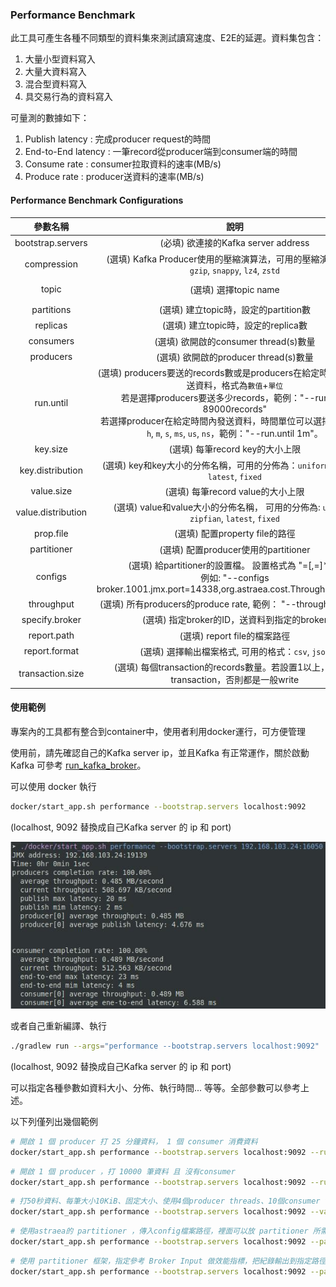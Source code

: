### Performance Benchmark

此工具可產生各種不同類型的資料集來測試讀寫速度、E2E的延遲。資料集包含：

1. 大量小型資料寫入
2. 大量大資料寫入
3. 混合型資料寫入
4. 具交易行為的資料寫入

可量測的數據如下：

1. Publish latency : 完成producer request的時間
2. End-to-End latency : 一筆record從producer端到consumer端的時間
3. Consume rate : consumer拉取資料的速率(MB/s)
4. Produce rate : producer送資料的速率(MB/s)

#### Performance Benchmark Configurations

|      參數名稱      |                             說明                             |              預設值              |
| :----------------: | :----------------------------------------------------------: | :------------------------------: |
| bootstrap.servers  |             (必填) 欲連接的Kafka server address              |                無                |
|    compression     | (選填) Kafka Producer使用的壓縮演算法，可用的壓縮演算法為：`gzip`, `snappy`, `lz4`, `zstd` |               none               |
|       topic        |                    (選填) 選擇topic name                     | testPerformance-{Time in millis} |
|     partitions     |            (選填) 建立topic時，設定的partition數             |                1                 |
|      replicas      |             (選填) 建立topic時，設定的replica數              |                1                 |
|     consumers      |            (選填) 欲開啟的consumer thread(s)數量             |                1                 |
|     producers      |            (選填) 欲開啟的producer thread(s)數量             |                1                 |
|     run.until      | (選填) producers要送的records數或是producers在給定時間內一直發送資料，格式為`數值`+`單位`<br />若是選擇producers要送多少records，範例："--run.until 89000records"<br />若選擇producer在給定時間內發送資料，時間單位可以選擇`days`, `day`, `h`, `m`, `s`, `ms`, `us`, `ns`，範例："--run.until 1m"。 |           1000records            |
|      key.size      |               (選填) 每筆record key的大小上限                |              4Byte               |
|  key.distribution  | (選填) key和key大小的分佈名稱，可用的分佈為：`uniform`, `zipfian`, `latest`, `fixed` |              No Key              |
|     value.size     |              (選填) 每筆record value的大小上限               |               1KiB               |
| value.distribution | (選填) value和value大小的分佈名稱， 可用的分佈為: `uniform`, `zipfian`, `latest`, `fixed` |             uniform              |
|     prop.file      |                (選填) 配置property file的路徑                |               none               |
|    partitioner     |             (選填) 配置producer使用的partitioner             |               none               |
|      configs       | (選填) 給partitioner的設置檔。 設置格式為 "<key1>=<value1>[,<key2>=<value2>]*"。 <br />例如: "--configs broker.1001.jmx.port=14338,org.astraea.cost.ThroughputCost=1" |               none               |
|     throughput     | (選填) 所有producers的produce rate, 範例： "--throughput 2MiB" |           500 GiB/sec            |
|   specify.broker   |         (選填) 指定broker的ID，送資料到指定的broker          |               none               |
|    report.path     |                 (選填) report file的檔案路徑                 |               none               |
|   report.format    |      (選填) 選擇輸出檔案格式, 可用的格式：`csv`, `json`      |               csv                |
|  transaction.size  | (選填) 每個transaction的records數量。若設置1以上，會使用transaction，否則都是一般write |                1                 |

#### 使用範例

專案內的工具都有整合到container中，使用者利用docker運行，可方便管理

使用前，請先確認自己的Kafka server ip，並且Kafka 有正常運作，關於啟動Kafka 可參考 [run_kafka_broker](run_kafka_broker.md)。

可以使用 docker 執行

```bash 
docker/start_app.sh performance --bootstrap.servers localhost:9092
```

(localhost, 9092 替換成自己Kafka server 的 ip 和 port)

![performance_tool_demo](pictures/performance_tool_demo.jpg)

或者自己重新編譯、執行

```bash
./gradlew run --args="performance --bootstrap.servers localhost:9092"
```

(localhost, 9092 替換成自己Kafka server 的 ip 和 port)

可以指定各種參數如資料大小、分佈、執行時間... 等等。全部參數可以參考上述。

以下列僅列出幾個範例

```bash
# 開啟 1 個 producer 打 25 分鐘資料， 1 個 consumer 消費資料
docker/start_app.sh performance --bootstrap.servers localhost:9092 --run.until 25m
```

```bash
# 開啟 1 個 producer ，打 10000 筆資料 且 沒有consumer
docker/start_app.sh performance --bootstrap.servers localhost:9092 --run.until 10000records --consumers 0
```

```bash
# 打50秒資料、每筆大小10KiB、固定大小、使用4個producer threads、10個consumer threads，指定topic名稱，且該 topic 有 60 partitions，producer送資料前使用 lz4 壓縮演算法
docker/start_app.sh performance --bootstrap.servers localhost:9092 --value.size 10KiB --value.distribution fixed --run.until 50s --producers 4 --consumers 10 --partitions 60 --topic partition60Replica1 --compression lz4
```

```bash
# 使用astraea的 partitioner ，傳入config檔案路徑，裡面可以放 partitioner 所需的參數，如jmx port等
docker/start_app.sh performance --bootstrap.servers localhost:9092 --partitioner org.astraea.app.partitioner.smooth.SmoothWeightRoundRobinDispatcher --prop.file ./config
```

```bash
# 使用 partitioner 框架，指定參考 Broker Input 做效能指標，把紀錄輸出到指定路徑。
docker/start_app.sh performance --bootstrap.servers localhost:9092 --partitioner org.astraea.app.partitioner.StrictCostDispatcher --configs org.astraea.app.cost.BrokerInputCost=1 --prop.file ./config --report.path ~/report
```